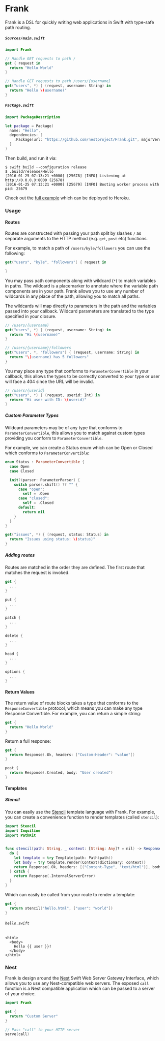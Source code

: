 # Frank

Frank is a DSL for quickly writing web applications in Swift with type-safe
path routing.

##### `Sources/main.swift`

```swift
import Frank

// Handle GET requests to path /
get { request in
  return "Hello World"
}

// Handle GET requests to path /users/{username}
get("users", *) { (request, username: String) in
  return "Hello \(username)"
}
```

##### `Package.swift`

```swift
import PackageDescription

let package = Package(
  name: "Hello",
  dependencies: [
    .Package(url: "https://github.com/nestproject/Frank.git", majorVersion: 0, minor: 2)
  ]
)
```

Then build, and run it via:

```shell
$ swift build --configuration release
$ .build/release/Hello
[2016-01-25 07:13:21 +0000] [25678] [INFO] Listening at http://0.0.0.0:8000 (25678)
[2016-01-25 07:13:21 +0000] [25679] [INFO] Booting worker process with pid: 25679
```

Check out the [full example](https://github.com/nestproject/Frank-example)
which can be deployed to Heroku.

### Usage

#### Routes

Routes are constructed with passing your path split by slashes `/` as
separate arguments to the HTTP method (e.g. `get`, `post` etc) functions.

For example, to match a path of `/users/kyle/followers` you can use the following:

```swift
get("users", "kyle", "followers") { request in

}
```

You may pass path components along with wildcard (`*`) to match variables in
paths. The wildcard is a placemarker to annotate where the variable path
components are in your path. Frank allows you to use any number of wildcards
in any place of the path, allowing you to match all paths.

The wildcards will map directly to parameters in the path and the variables
passed into your callback. Wildcard parameters are translated to the type
specified in your closure.

```swift
// /users/{username}
get("users", *) { (request, username: String) in
  return "Hi \(username)"
}

// /users/{username}/followers
get("users", *, "followers") { (request, username: String) in
  return "\(username) has 5 followers"
}
```

You may place any type that conforms to `ParameterConvertible`
in your callback, this allows the types to be correctly
converted to your type or user will face a 404 since the
URL will be invalid.

```swift
// /users/{userid}
get("users", *) { (request, userid: Int) in
  return "Hi user with ID: \(userid)"
}
```

##### Custom Parameter Types

Wildcard parameters may be of any type that conforms to `ParameterConvertible`,
this allows you to match against custom types providing you conform to
`ParameterConvertible`.

For example, we can create a Status enum which can be Open or Closed which
conforms to `ParameterConvertible`:

```swift
enum Status : ParameterConvertible {
  case Open
  case Closed

  init?(parser: ParameterParser) {
    switch parser.shift() ?? "" {
      case "open":
        self = .Open
      case "closed":
        self = .Closed
      default:
        return nil
    }
  }
}

get("issues", *) { (request, status: Status) in
  return "Issues using status: \(status)"
}
```

##### Adding routes

Routes are matched in the order they are defined. The first route that matches
the request is invoked.

```swift
get {
  ...
}

put {
  ...
}

patch {
  ...
}

delete {
  ...
}

head {
  ...
}

options {
  ...
}
```

#### Return Values

The return value of route blocks takes a type that conforms to the
`ResponseConvertible` protocol, which means you can make any type Response
Convertible. For example, you can return a simple string:

```swift
get {
  return "Hello World"
}
```

Return a full response:

```swift
get {
  return Response(.Ok, headers: ["Custom-Header": "value"])
}

post {
  return Response(.Created, body: "User created")
}
```

#### Templates

##### Stencil

You can easily use the [Stencil](https://github.com/kylef/Stencil) template
language with Frank. For example, you can create a convenience function to
render templates (called `stencil`):

```swift
import Stencil
import Inquiline
import PathKit


func stencil(path: String, _ context: [String: Any]? = nil) -> ResponseConvertible {
  do {
    let template = try Template(path: Path(path))
    let body = try template.render(Context(dictionary: context))
    return Response(.Ok, headers: [("Content-Type", "text/html")], body: body)
  } catch {
    return Response(.InternalServerError)
  }
}
```

Which can easily be called from your route to render a template:

```swift
get {
  return stencil("hello.html", ["user": "world"])
}
```

###### `hello.swift`

```html+django
<html>
  <body>
    Hello {{ user }}!
  </body>
</html>
```

### Nest

Frank is design around the [Nest](https://github.com/nestproject/Nest) Swift
Web Server Gateway Interface, which allows you to use any Nest-compatible web
servers. The exposed `call` function is a Nest compatible application which can
be passed to a server of your choice.

```swift
import Frank

get {
  return "Custom Server"
}

// Pass "call" to your HTTP server
serve(call)
```
